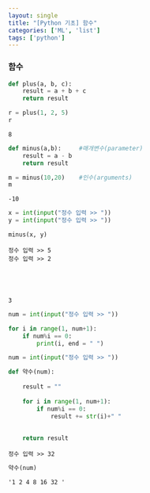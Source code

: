 ```yaml
---
layout: single
title: "[Python 기초] 함수"
categories: ['ML', 'list']
tags: ['python']
---
```


### 함수


```python
def plus(a, b, c):
    result = a + b + c
    return result

r = plus(1, 2, 5)
r
```




    8




```python
def minus(a,b):     #매개변수(parameter) 
    result = a - b
    return result

m = minus(10,20)    #인수(arguments)
m
```




    -10




```python
x = int(input("정수 입력 >> "))
y = int(input("정수 입력 >> "))

minus(x, y)
```

    정수 입력 >> 5
    정수 입력 >> 2
    




    3




```python
num = int(input("정수 입력 >> "))

for i in range(1, num+1):
    if num%i == 0:
        print(i, end = " ")
```


```python
num = int(input("정수 입력 >> "))

def 약수(num):
    
    result = ""
    
    for i in range(1, num+1):
        if num%i == 0:
            result += str(i)+" "
            
            
    return result
```

    정수 입력 >> 32
    


```python
약수(num)
```




    '1 2 4 8 16 32 '



